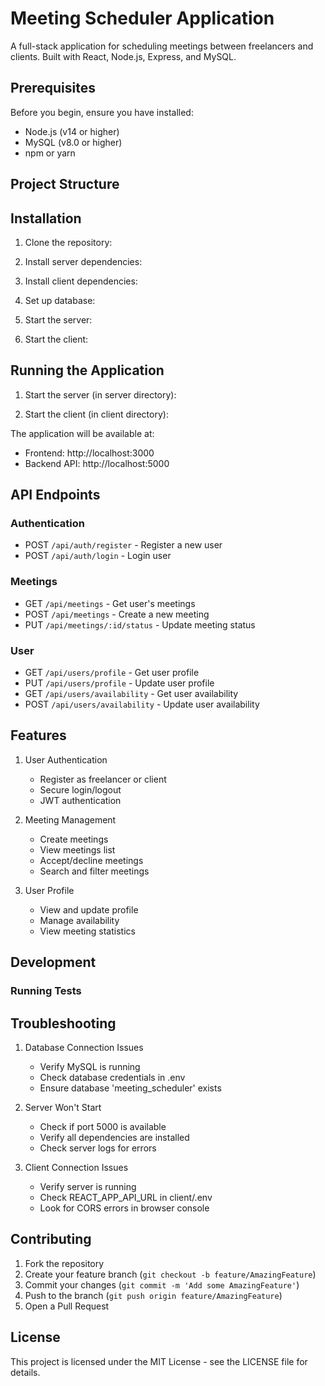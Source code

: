 # Meeting Scheduler Application

A full-stack application for scheduling meetings between freelancers and clients. Built with React, Node.js, Express, and MySQL.

## Prerequisites

Before you begin, ensure you have installed:
- Node.js (v14 or higher)
- MySQL (v8.0 or higher)
- npm or yarn

## Project Structure 

## Installation

1. Clone the repository: 

2. Install server dependencies:

3. Install client dependencies:

4. Set up database:

5. Start the server:

6. Start the client:

## Running the Application

1. Start the server (in server directory):

2. Start the client (in client directory):


The application will be available at:
- Frontend: http://localhost:3000
- Backend API: http://localhost:5000

## API Endpoints

### Authentication
- POST `/api/auth/register` - Register a new user
- POST `/api/auth/login` - Login user

### Meetings
- GET `/api/meetings` - Get user's meetings
- POST `/api/meetings` - Create a new meeting
- PUT `/api/meetings/:id/status` - Update meeting status

### User
- GET `/api/users/profile` - Get user profile
- PUT `/api/users/profile` - Update user profile
- GET `/api/users/availability` - Get user availability
- POST `/api/users/availability` - Update user availability

## Features

1. User Authentication
   - Register as freelancer or client
   - Secure login/logout
   - JWT authentication

2. Meeting Management
   - Create meetings
   - View meetings list
   - Accept/decline meetings
   - Search and filter meetings

3. User Profile
   - View and update profile
   - Manage availability
   - View meeting statistics

## Development

### Running Tests


## Troubleshooting

1. Database Connection Issues
   - Verify MySQL is running
   - Check database credentials in .env
   - Ensure database 'meeting_scheduler' exists

2. Server Won't Start
   - Check if port 5000 is available
   - Verify all dependencies are installed
   - Check server logs for errors

3. Client Connection Issues
   - Verify server is running
   - Check REACT_APP_API_URL in client/.env
   - Look for CORS errors in browser console

## Contributing

1. Fork the repository
2. Create your feature branch (`git checkout -b feature/AmazingFeature`)
3. Commit your changes (`git commit -m 'Add some AmazingFeature'`)
4. Push to the branch (`git push origin feature/AmazingFeature`)
5. Open a Pull Request

## License

This project is licensed under the MIT License - see the LICENSE file for details.